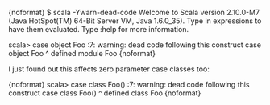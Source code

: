 {noformat}
$ scala -Ywarn-dead-code
Welcome to Scala version 2.10.0-M7 (Java HotSpot(TM) 64-Bit Server VM, Java 1.6.0_35).
Type in expressions to have them evaluated.
Type :help for more information.

scala> case object Foo
<console>:7: warning: dead code following this construct
       case object Foo
                   ^
defined module Foo
{noformat}

I just found out this affects zero parameter case classes too:

{noformat}
scala> case class Foo()
<console>:7: warning: dead code following this construct
       case class Foo()
                  ^
defined class Foo
{noformat}

